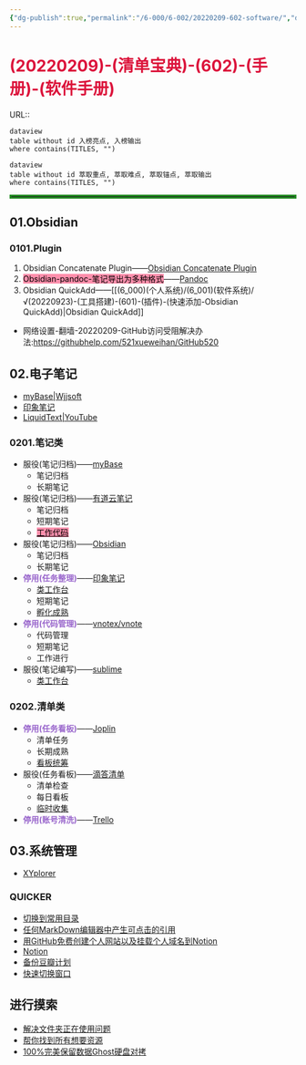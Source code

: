 ```yaml
---
{"dg-publish":true,"permalink":"/6-000/6-002/20220209-602-software/","dgHomeLink":true,"dgPassFrontmatter":false}
---
```



# <font color=#DC143C>(20220209)-(清单宝典)-(602)-(手册)-(软件手册)</font>
URL:: 

```
dataview
table without id 入榜亮点, 入榜输出
where contains(TITLES, "")
```

```
dataview
table without id 萃取重点, 萃取难点, 萃取锚点, 萃取输出
where contains(TITLES, "")
```

<hr style="border:3px solid ForestGreen"> </hr>

## 01.Obsidian
### 0101.Plugin
1. Obsidian Concatenate Plugin——[Obsidian Concatenate Plugin](https://github.com/eleanorkonik/concatenate)
2. <mark style="background: #FF5582A6;">Obsidian-pandoc-笔记导出为多种格式</mark>——[Pandoc](https://github.com/OliverBalfour/obsidian-pandoc)
3. Obsidian QuickAdd——[[(6_000)(个人系统)/(6_001)(软件系统)/√(20220923)-(工具搭建)-(601)-(插件)-(快速添加-Obsidian QuickAdd)|Obsidian QuickAdd]]

+ 网络设置-翻墙-20220209-GitHub访问受阻解决办法:https://githubhelp.com/521xueweihan/GitHub520

## 02.电子笔记
+ [myBase|Wjjsoft](http://www.wjjsoft.com/)
+ [印象笔记](https://www.yinxiang.com/)
+ [LiquidText|YouTube](https://www.youtube.com/results?search_query=LiquidText+)

### 0201.笔记类
+ 服役(笔记归档)——[myBase](http://www.wjjsoft.com/mybase.html)
    + 笔记归档
    + 长期笔记
+ 服役(笔记归档)——[有道云笔记](https://note.youdao.com/)
    + 笔记归档
    + 短期笔记
    + <mark style="background: #FF5582A6;"><u>工作代码</u></mark> 
+ 服役(笔记归档)——[Obsidian](https://obsidian.md/)
    + 笔记归档
    + 长期笔记
+ <strong><font color=#9966CC>停用(任务整理)</font></strong>——[印象笔记](https://www.yinxiang.com/)
    + <u>类工作台</u>
    + 短期笔记
    + <u>孵化成熟</u>
+ <strong><font color=#9966CC>停用(代码管理)</font></strong>——[vnotex/vnote](https://github.com/vnotex/vnote)
    + 代码管理
    + 短期笔记
    + 工作进行
+ 服役(笔记编写)——[sublime](https://www.sublimetext.com/)
    + <u>类工作台</u>

### 0202.清单类
+ <strong><font color=#9966CC>停用(任务看板)</font></strong>——[Joplin](https://joplinapp.org/)
    + 清单任务
    + 长期成熟
    + <u>看板统筹</u>
+ 服役(任务看板)——[滴答清单](https://dida365.com/)
    + 清单检查
    + 每日看板
    + <u>临时收集</u>
+ <strong><font color=#9966CC>停用(账号清洗)</font></strong>——[Trello](https://trello.com)

## 03.系统管理
+ [XYplorer](https://www.52pojie.cn/thread-843769-1-1.html)

### QUICKER
+ [切换到常用目录](https://getquicker.net/Sharedaction?code=8c8b24e6-129f-4a28-58c4-08d6a5df163e)
+ [任何MarkDown编辑器中产生可点击的引用](https://stackoverflow.com/questions/11948245/markdown-to-create-pages-and-table-of-contents)
+ [用GitHub免费创建个人网站以及挂载个人域名到Notion](https://www.bilibili.com/video/av58189878)
+ [Notion](https://space.bilibili.com/6971044)
+ [备份豆瓣计划](https://www.douban.com/note/722997927/)
+ [快速切换窗口](https://getquicker.net/Sharedaction?code=4847ed47-613f-4236-f699-08d816b48b3b)

## 进行摸索
+ [解决文件夹正在使用问题](https://blog.csdn.net/Gnd15732625435/article/details/81626463)
+ [帮你找到所有想要资源](https://www.bilibili.com/video/av501732880/)
+ [100%完美保留数据Ghost硬盘对拷](http://memory.zol.com.cn/288/2884942.html)


```SQL

```




